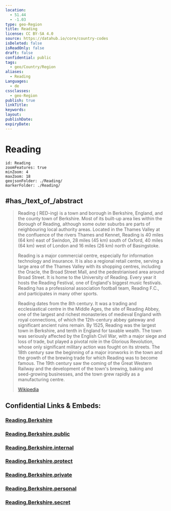 ```yaml
---
location:
  - 51.44
  - -1.03
type: geo-Region
title: Reading
license: CC BY-SA 4.0
source: https://datahub.io/core/country-codes
isDeleted: false
isReadOnly: false
draft: false
confidential: public
tags:
  - geo/Country/Region
aliases:
  - Reading
Languages:
  - de
cssclasses:
  - geo-Region
publish: true
linkTitle:
keywords:
layout:
publishDate:
expiryDate:
---
```


# Reading

```leaflet
id: Reading
zoomFeatures: true 
minZoom: 4 
maxZoom: 18
geojsonFolder: ./Reading/
markerFolder: ./Reading/
```

## #has_/text_of_/abstract 

> Reading (  RED-ing) is a town and borough in Berkshire, England, and the county town of Berkshire. Most of its built-up area lies within the Borough of Reading, although some outer suburbs are parts of neighbouring local authority areas. Located in the Thames Valley at the confluence of the rivers Thames and Kennet, Reading is 40 miles (64 km) east of Swindon, 28 miles (45 km) south of Oxford, 40 miles (64 km) west of London and 16 miles (26 km) north of Basingstoke.
>
> Reading is a major commercial centre, especially for information technology and insurance. It is also a regional retail centre, serving a large area of the Thames Valley with its shopping centres, including the Oracle, the Broad Street Mall, and the pedestrianised area around Broad Street. It is home to the University of Reading. Every year it hosts the Reading Festival, one of England's biggest music festivals. Reading has a professional association football team, Reading F.C., and participates in many other sports.
>
> Reading dates from the 8th century. It was a trading and ecclesiastical centre in the Middle Ages, the site of Reading Abbey, one of the largest and richest monasteries of medieval England with royal connections, of which the 12th-century abbey gateway and significant ancient ruins remain. By 1525, Reading was the largest town in Berkshire, and tenth in England for taxable wealth. The town was seriously affected by the English Civil War, with a major siege and loss of trade, but played a pivotal role in the Glorious Revolution, whose only significant military action was fought on its streets. The 18th century saw the beginning of a major ironworks in the town and the growth of the brewing trade for which Reading was to become famous. The 19th century saw the coming of the Great Western Railway and the development of the town's brewing, baking and seed-growing businesses, and the town grew rapidly as a manufacturing centre.
>
> [Wikipedia](https://en.wikipedia.org/wiki/Reading,%20Berkshire)


## Confidential Links & Embeds: 

### [Reading,Berkshire](/_Standards/Earth/Continent/Europe/Europe~North/UK/England/Regions~England/South_East_England/Berkshire,County/Reading,Berkshire.md) 

### [Reading,Berkshire.public](/_public/Earth/Continent/Europe/Europe~North/UK/England/Regions~England/South_East_England/Berkshire,County/Reading,Berkshire.public.md) 

### [Reading,Berkshire.internal](/_internal/Earth/Continent/Europe/Europe~North/UK/England/Regions~England/South_East_England/Berkshire,County/Reading,Berkshire.internal.md) 

### [Reading,Berkshire.protect](/_protect/Earth/Continent/Europe/Europe~North/UK/England/Regions~England/South_East_England/Berkshire,County/Reading,Berkshire.protect.md) 

### [Reading,Berkshire.private](/_private/Earth/Continent/Europe/Europe~North/UK/England/Regions~England/South_East_England/Berkshire,County/Reading,Berkshire.private.md) 

### [Reading,Berkshire.personal](/_personal/Earth/Continent/Europe/Europe~North/UK/England/Regions~England/South_East_England/Berkshire,County/Reading,Berkshire.personal.md) 

### [Reading,Berkshire.secret](/_secret/Earth/Continent/Europe/Europe~North/UK/England/Regions~England/South_East_England/Berkshire,County/Reading,Berkshire.secret.md)

